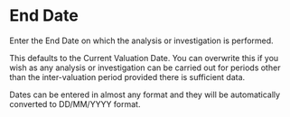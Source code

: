 # End Date

Enter the End Date on which the analysis or investigation is performed.

This defaults to the Current Valuation Date. You can overwrite this if
you wish as any analysis or investigation can be carried out for periods
other than the inter-valuation period provided there is sufficient data.

Dates can be entered in almost any format and they will be automatically
converted to DD/MM/YYYY format.
